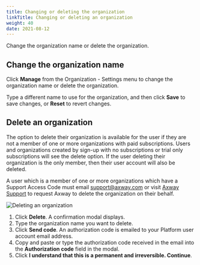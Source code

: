 ```yaml
---
title: Changing or deleting the organization
linkTitle: Changing or deleting an organization
weight: 40
date: 2021-08-12
---
```

Change the organization name or delete the organization.

## Change the organization name

Click **Manage** from the Organization - Settings menu to change the organization name or delete the organization.

Type a different name to use for the organization, and then click **Save** to save changes, or **Reset** to revert changes.

## Delete an organization

The option to delete their organization is available for the user if they are not a member of one or more organizations with paid subscriptions. Users and organizations created by sign-up with no subscriptions or trial only subscriptions will see the delete option. If the user deleting their organization is the only member, then their user account will also be deleted.

A user which is a member of one or more organizations which have a Support Access Code must email support@axway.com or visit [Axway Support](https://support.axway.com/) to request Axway to delete the organization on their behalf.

![Deleting an organization](/Images/organization_settings_manage.png)

1. Click **Delete**. A confirmation modal displays.
2. Type the organization name you want to delete.
3. Click **Send code**. An authorization code is emailed to your Platform user account email address.
4. Copy and paste or type the authorization code received in the email into the **Authorization code** field in the modal.
5. Click **I understand that this is a permanent and irreversible. Continue**.